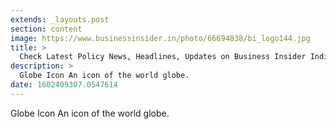 ```yaml
--- 
extends: _layouts.post 
section: content 
image: https://www.businessinsider.in/photo/66694838/bi_logo144.jpg 
title: > 
  Check Latest Policy News, Headlines, Updates on Business Insider India 
description: > 
  Globe Icon An icon of the world globe. 
date: 1602409307.0547614 
--- 
```

Globe Icon An icon of the world globe.